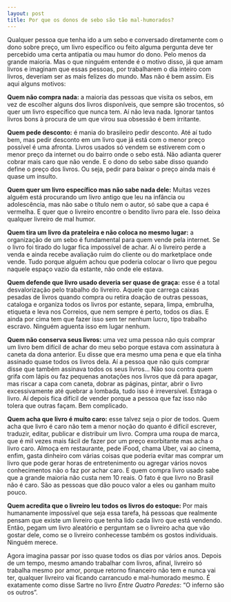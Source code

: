 ```yaml
---
layout: post
title: Por que os donos de sebo são tão mal-humorados?
---
```


Qualquer pessoa que tenha ido a um sebo e conversado diretamente com o dono sobre preço, um livro específico ou feito alguma pergunta deve ter percebido uma certa antipatia ou mau humor do dono. Pelo menos da grande maioria. Mas o que ninguém entende é o motivo disso, já que amam livros e imaginam que essas pessoas, por trabalharem o dia inteiro com livros, deveriam ser as mais felizes do mundo. Mas não é bem assim. Eis aqui alguns motivos:

**Quem não compra nada:** a maioria das pessoas que visita os sebos, em vez de escolher alguns dos livros disponíveis, que sempre são trocentos, só quer um livro específico que nunca tem. Aí não leva nada. Ignorar tantos livros bons à procura de um que virou sua obsessão é bem irritante.

**Quem pede desconto:** é mania do brasileiro pedir desconto. Até aí tudo bem, mas pedir desconto em um livro que já está com o menor preço possível é uma afronta. Livros usados só vendem se estiverem com o menor preço da internet ou do bairro onde o sebo está. Não adianta querer cobrar mais caro que não vende. E o dono do sebo sabe disso quando define o preço dos livros. Ou seja, pedir para baixar o preço ainda mais é quase um insulto.

**Quem quer um livro específico mas não sabe nada dele:** Muitas vezes alguém está procurando um livro antigo que leu na infância ou adolescência, mas não sabe o título nem o autor, só sabe que a capa é vermelha. E quer que o livreiro encontre o bendito livro para ele. Isso deixa qualquer livreiro de mal humor.

**Quem tira um livro da prateleira e não coloca no mesmo lugar:** a organização de um sebo é fundamental para quem vende pela internet. Se o livro foi tirado do lugar fica impossível de achar. Aí o livreiro perde a venda e ainda recebe avaliação ruim do cliente ou do marketplace onde vende. Tudo porque alguém achou que poderia colocar o livro que pegou naquele espaço vazio da estante, não onde ele estava.

**Quem defende que livro usado deveria ser quase de graça:** esse é a total desvalorização pelo trabalho do livreiro. Aquele que carrega caixas pesadas de livros quando compra ou retira doação de outras pessoas, cataloga e organiza todos os livros por estante, separa, limpa, embrulha, etiqueta e leva nos Correios, que nem sempre é perto, todos os dias. E ainda por cima tem que fazer isso sem ter nenhum lucro, tipo trabalho escravo. Ninguém aguenta isso em lugar nenhum.

**Quem não conserva seus livros:** uma vez uma pessoa não quis comprar um livro bem difícil de achar do meu sebo porque estava com assinatura à caneta da dona anterior. Eu disse que era mesmo uma pena e que ela tinha assinado quase todos os livros dela. Aí a pessoa que não quis comprar disse que também assinava todos os seus livros… Não sou contra quem grifa com lápis ou faz pequenas anotações nos livros que dá para apagar, mas riscar a capa com caneta, dobrar as páginas, pintar, abrir o livro excessivamente até quebrar a lombada, tudo isso é irreversível. Estraga o livro. Aí depois fica difícil de vender porque a pessoa que faz isso não tolera que outras façam. Bem complicado.

**Quem acha que livro é muito caro:** esse talvez seja o pior de todos. Quem acha que livro é caro não tem a menor noção do quanto é difícil escrever, traduzir, editar, publicar e distribuir um livro. Compra uma roupa de marca, que é mil vezes mais fácil de fazer por um preço exorbitante mas acha o livro caro. Almoça em restaurante, pede iFood, chama Uber, vai ao cinema, enfim, gasta dinheiro com várias coisas que poderia evitar mas comprar um livro que pode gerar horas de entretenimento ou agregar vários novos conhecimentos não o faz por achar caro. E quem compra livro usado sabe que a grande maioria não custa nem 10 reais. O fato é que livro no Brasil não é caro. São as pessoas que dão pouco valor a eles ou ganham muito pouco.

**Quem acredita que o livreiro leu todos os livros do estoque:** Por mais humanamente impossível que seja essa tarefa, há pessoas que realmente pensam que existe um livreiro que tenha lido cada livro que está vendendo. Então, pegam um livro aleatório e perguntam se o livreiro acha que vão gostar dele, como se o livreiro conhecesse também os gostos individuais. Ninguém merece.

Agora imagina passar por isso quase todos os dias por vários anos. Depois de um tempo, mesmo amando trabalhar com livros, afinal, livreiro só trabalha mesmo por amor, porque retorno financeiro não tem e nunca vai ter, qualquer livreiro vai ficando carrancudo e mal-humorado mesmo. É exatamente como disse Sartre no livro _Entre Quatro Paredes_: “O inferno são os outros”.
